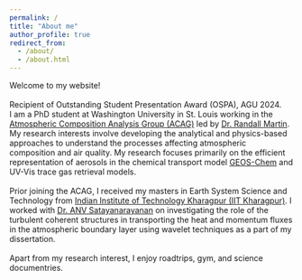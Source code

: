 ```yaml
---
permalink: /
title: "About me"
author_profile: true
redirect_from: 
  - /about/
  - /about.html
---
```


Welcome to my website!\
\
Recipient of Outstanding Student Presentation Award (OSPA), AGU 2024.
\
I am a PhD student at Washington University in St. Louis working in the [Atmospheric Composition Analysis Group (ACAG)](https://sites.wustl.edu/acag/) led by [Dr. Randall Martin](https://engineering.washu.edu/faculty/Randall-Martin.html). My research interests involve developing the analytical and physics-based approaches to understand the processes affecting atmospheric composition and air quality. My research focuses primarily on the efficient representation of aerosols in the chemical transport model [GEOS-Chem](https://geoschem.github.io/index.html) and UV-Vis trace gas retrieval models.\
\
Prior joining the ACAG, I received my masters in Earth System Science and Technology from [Indian Institute of Technology Kharagpur (IIT Kharagpur)](https://www.iitkgp.ac.in/). I worked with [Dr. ANV Satayanarayanan](https://www.iitkgp.ac.in/department/CL/faculty/cl-anvsatya) on investigating the role of the turbulent coherent structures in transporting the heat and momentum fluxes in the atmospheric boundary layer using wavelet techniques as a part of my dissertation.\
\
Apart from my research interest, I enjoy roadtrips, gym, and science documentries. 
